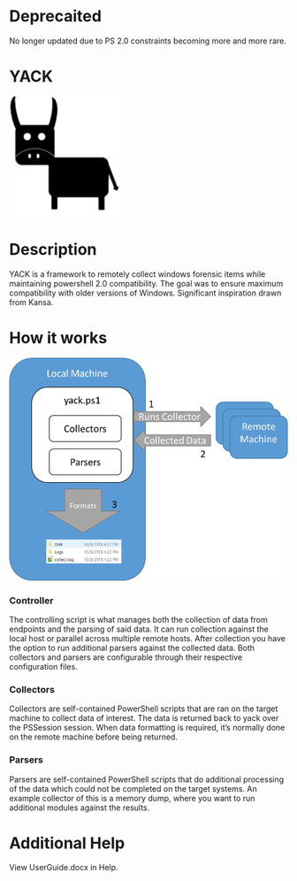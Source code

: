 

# Deprecaited
No longer updated due to PS 2.0 constraints becoming more and more rare.

# YACK
<img src="Help/YACK.png" alt="Getting started" />


# Description
YACK is a framework to remotely collect windows forensic items while maintaining powershell 2.0 compatibility. The goal was to ensure maximum compatibility with older versions of Windows. Significant inspiration drawn from Kansa. 


# How it works
<img src="Help/Overview.png" alt="Getting started" />

### Controller
The controlling script is what manages both the collection of data from endpoints and the parsing of said data. It can run collection against the local host or parallel across multiple remote hosts. After collection you have the option to run additional parsers against the collected data. Both collectors and parsers are configurable through their respective configuration files. 

### Collectors
Collectors are self-contained PowerShell scripts that are ran on the target machine to collect data of interest. The data is returned back to yack over the PSSession session. When data formatting is required, it’s normally done on the remote machine before being returned.

### Parsers
Parsers are self-contained PowerShell scripts that do additional processing of the data which could not be completed on the target systems. An example collector of this is a memory dump, where you want to run additional modules against the results. 

# Additional Help
View UserGuide.docx in Help.





